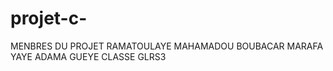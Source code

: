 # projet-c-
MENBRES DU PROJET 
RAMATOULAYE MAHAMADOU BOUBACAR MARAFA 
YAYE ADAMA GUEYE
CLASSE GLRS3
